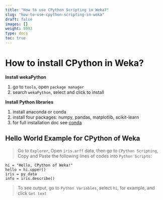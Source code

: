 ```yaml
---
title: "How to use CPython Scripting in Weka?"
slug: "how-to-use-cpython-scripting-in-weka"
draft: false
images: []
weight: 9993
type: docs
toc: true
---
```


# How to install CPython in Weka? 

**Install wekaPython**
1. go to `tools`, open `package manager`
2. search `wekaPython`, select and click to install

**Install Python libraries**  
1. install anaconda or conda
2. install four packages: numpy, pandas, matplotlib, scikit-learn  
3. for full installation doc see [conda](http://conda.pydata.org/docs/install/quick.html#os-x-miniconda-install)   



## Hello World Example for CPython of Weka
> Go to `Explorer`, Open `iris.arff` data, then go to `CPython Scripting`, Copy and Paste the following lines of codes into `Python Scripts`: 

    hi = "Hello, CPython of Weka!"
    hello = hi.upper()
    iris = py_data
    info = iris.describe()

> To see output, go to `Python Variables`, select `hi`, for example, and click `Get text`

